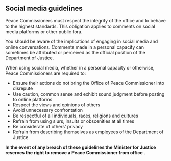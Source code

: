 ##  Social media guidelines

Peace Commissioners must respect the integrity of the office and to behave to
the highest standards. This obligation applies to comments on social media
platforms or other public fora.

You should be aware of the implications of engaging in social media and online
conversations. Comments made in a personal capacity can sometimes be
attributed or perceived as the official position of the Department of Justice.

When using social media, whether in a personal capacity or otherwise, Peace
Commissioners are required to:

  * Ensure their actions do not bring the Office of Peace Commissioner into disrepute 
  * Use caution, common sense and exhibit sound judgment before posting to online platforms 
  * Respect the views and opinions of others 
  * Avoid unnecessary confrontation 
  * Be respectful of all individuals, races, religions and cultures 
  * Refrain from using slurs, insults or obscenities at all times 
  * Be considerate of others’ privacy 
  * Refrain from describing themselves as employees of the Department of Justice 

**In the event of any breach of these guidelines the Minister for Justice
reserves the right to remove a Peace Commissioner from office** .
